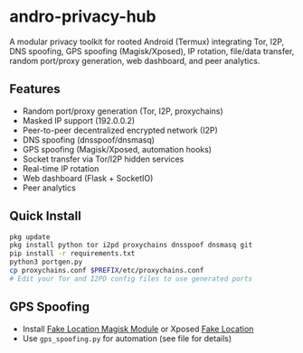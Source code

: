 # andro-privacy-hub

A modular privacy toolkit for rooted Android (Termux) integrating Tor, I2P, DNS spoofing, GPS spoofing (Magisk/Xposed), IP rotation, file/data transfer, random port/proxy generation, web dashboard, and peer analytics.

## Features

- Random port/proxy generation (Tor, I2P, proxychains)
- Masked IP support (192.0.0.2)
- Peer-to-peer decentralized encrypted network (I2P)
- DNS spoofing (dnsspoof/dnsmasq)
- GPS spoofing (Magisk/Xposed, automation hooks)
- Socket transfer via Tor/I2P hidden services
- Real-time IP rotation
- Web dashboard (Flask + SocketIO)
- Peer analytics

## Quick Install

```bash
pkg update
pkg install python tor i2pd proxychains dnsspoof dnsmasq git
pip install -r requirements.txt
python3 portgen.py
cp proxychains.conf $PREFIX/etc/proxychains.conf
# Edit your Tor and I2PD config files to use generated ports
```

## GPS Spoofing

- Install [Fake Location Magisk Module](https://github.com/Lerist/FakeLocation) or Xposed [Fake Location](https://repo.xposed.info/module/com.lerist.fakelocation)
- Use `gps_spoofing.py` for automation (see file for details)
